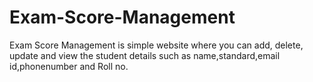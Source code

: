 # Exam-Score-Management
Exam Score Management is simple website where you can add, delete, update and view  the student details such as name,standard,email id,phonenumber and Roll no.
